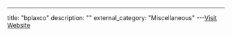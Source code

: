 ---
title: "bplaxco"
description: ""
external_category: "Miscellaneous"
---[Visit Website](https://github.com/bplaxco)

